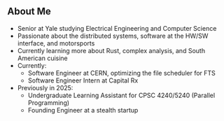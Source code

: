 ## About Me
- Senior at Yale studying Electrical Engineering and Computer Science
- Passionate about the distributed systems, software at the HW/SW interface, and motorsports
- Currently learning more about Rust, complex analysis, and South American cuisine
- Currently:
  - Software Engineer at CERN, optimizing the file scheduler for FTS
  - Software Engineer Intern at Capital Rx
- Previously in 2025:
  - Undergraduate Learning Assistant for CPSC 4240/5240 (Parallel Programming)
  - Founding Engineer at a stealth startup
<!-- - Some projects that I've contributed to: [grpc-gateway](https://github.com/grpc-ecosystem/grpc-gateway), [catppuccin tmux](https://github.com/catppuccin/tmux) -->

<!-- I am always open to connect and am looking for an internship for Summer 2025, so feel free to contact to me at bryan.sebaraj@yale.edu. -->


<!-- [![Top Langs](https://github-readme-stats.vercel.app/api/top-langs/?username=sebaraj&layout=compact&theme=dark)](https://github.com/sebaraj/github-readme-stats)  -->

<!-- [![GitHub Streak](https://streak-stats.demolab.com/?user=sebaraj&theme=dark&starting_year=2024&card_height=80)](https://git.io/streak-stats) --> 
